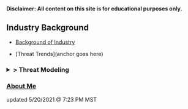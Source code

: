 #### Disclaimer: All content on this site is for educational purposes only.

## Industry Background

  * [Background of Industry](https://www.google.com)

  * [Threat Trends](anchor goes here)




<h3><details><summary>> Threat Modeling</summary><ul><li>Critical Asset Identification</li><li>Diamond Models</li><ul><li>Model No. 1</li><li>Model No. 2</li><li>Model No. 3</li><li>Model No. 4</li><li>Model No. 5</li></ul><li>Intelligence Buy-In</li></ul></details></h3>

<h3><a href="https://www.google.com">About Me</a></h3>

updated 5/20/2021 @ 7:23 PM MST
